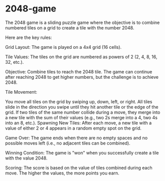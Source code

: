 # 2048-game
The 2048 game is a sliding puzzle game where the objective is to combine numbered tiles on a grid to create a tile with the number 2048.

Here are the key rules:

Grid Layout: The game is played on a 4x4 grid (16 cells).

Tile Values: The tiles on the grid are numbered as powers of 2 (2, 4, 8, 16, 32, etc.).

Objective: Combine tiles to reach the 2048 tile. The game can continue after reaching 2048 to get higher numbers, but the challenge is to achieve 2048.

Tile Movement:

You move all tiles on the grid by swiping up, down, left, or right.
All tiles slide in the direction you swipe until they hit another tile or the edge of the grid.
If two tiles of the same number collide during a move, they merge into a new tile with the sum of their values (e.g., two 2s merge into a 4, two 4s into an 8, etc.).
Spawning New Tiles: After each move, a new tile with a value of either 2 or 4 appears in a random empty spot on the grid.

Game Over: The game ends when there are no empty spaces and no possible moves left (i.e., no adjacent tiles can be combined).

Winning Condition: The game is "won" when you successfully create a tile with the value 2048.

Scoring: The score is based on the value of tiles combined during each move. The higher the values, the more points you earn.
